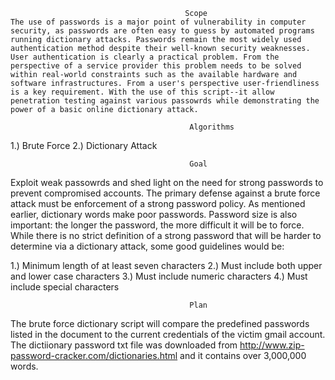                                            Scope
	The use of passwords is a major point of vulnerability in computer security, as passwords are often easy to guess by automated programs running dictionary attacks. Passwords remain the most widely used authentication method despite their well-known security weaknesses. User authentication is clearly a practical problem. From the perspective of a service provider this problem needs to be solved within real-world constraints such as the available hardware and software infrastructures. From a user's perspective user-friendliness is a key requirement. With the use of this script--it allow penetration testing against various passowrds while demonstrating the power of a basic online dictionary attack. 

                                            Algorithms
1.) Brute Force
2.) Dictionary Attack

                                            Goal
 Exploit weak passowrds and shed light on the need for strong passwords to prevent compromised accounts. The primary defense against a brute force attack must be enforcement of a strong password policy. As mentioned earlier, dictionary words make poor passwords. Password size is also important: the longer the password, the more difficult it will be to force. While there is no strict definition of a strong password that will be harder to determine via a dictionary attack, some good guidelines would be:

1.) Minimum length of at least seven characters
2.) Must include both upper and lower case characters
3.) Must include numeric characters
4.) Must include special characters 

                                            Plan
The brute force dictionary script will compare the predefined passwords listed in the document to the current credentials of the victim gmail account. The dictiionary password txt file was downloaded from http://www.zip-password-cracker.com/dictionaries.html and it contains over 3,000,000 words.                                                                                    